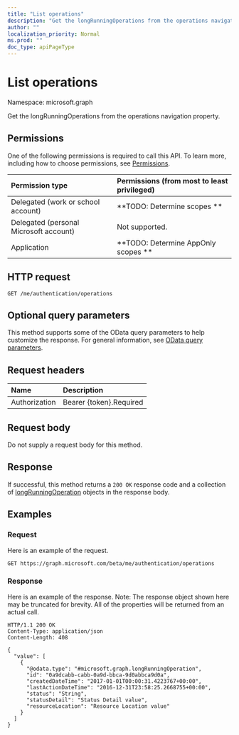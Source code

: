```yaml
---
title: "List operations"
description: "Get the longRunningOperations from the operations navigation property."
author: ""
localization_priority: Normal
ms.prod: ""
doc_type: apiPageType
---
```


# List operations

Namespace: microsoft.graph

Get the longRunningOperations from the operations navigation property.

## Permissions
One of the following permissions is required to call this API. To learn more, including how to choose permissions, see [Permissions](/concepts/permissions-reference.md).

|Permission type|Permissions (from most to least privileged)|
|:---|:---|
|Delegated (work or school account)|**TODO: Determine scopes **|
|Delegated (personal Microsoft account)|Not supported.|
|Application|**TODO: Determine AppOnly scopes **|

## HTTP request
<!-- {
  "blockType": "ignored"
}
-->
``` http
GET /me/authentication/operations
```

## Optional query parameters
This method supports some of the OData query parameters to help customize the response. For general information, see [OData query parameters](/graph/query-parameters).

## Request headers
|Name|Description|
|:---|:---|
|Authorization|Bearer {token}.Required|

## Request body
Do not supply a request body for this method.

## Response
If successful, this method returns a `200 OK` response code and a collection of [longRunningOperation](../resources/longrunningoperation.md) objects in the response body.

## Examples

### Request
Here is an example of the request.
<!-- {
  "blockType": "request",
  "name": "get_longrunningoperation"
}
-->
``` http
GET https://graph.microsoft.com/beta/me/authentication/operations
```

### Response
Here is an example of the response. Note: The response object shown here may be truncated for brevity. All of the properties will be returned from an actual call.
<!-- {
  "blockType": "response",
  "truncated": true,
  "@odata.type": "collection(microsoft.graph.longrunningoperation)"
}
-->
``` http
HTTP/1.1 200 OK
Content-Type: application/json
Content-Length: 408

{
  "value": [
    {
      "@odata.type": "#microsoft.graph.longRunningOperation",
      "id": "0a9dcabb-cabb-0a9d-bbca-9d0abbca9d0a",
      "createdDateTime": "2017-01-01T00:00:31.4223767+00:00",
      "lastActionDateTime": "2016-12-31T23:58:25.2668755+00:00",
      "status": "String",
      "statusDetail": "Status Detail value",
      "resourceLocation": "Resource Location value"
    }
  ]
}
```

